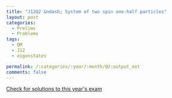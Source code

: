 ```yaml
---
title: "J12Q2 &ndash; System of two spin one-half particles"
layout: post
categories:
  - Prelims
  - Problems
tags:
  - QM
  - J12
  - eigenstates

permalink: /:categories/:year/:month/Q2:output_ext
comments: false
---
```

<object data="2012J2Q.pdf" type="application/pdf" width="100%" height="500"></object>
<div class="message"><a href='https://princetonprelim.com/prelim/28/'>Check for solutions to this year's exam</a></div>